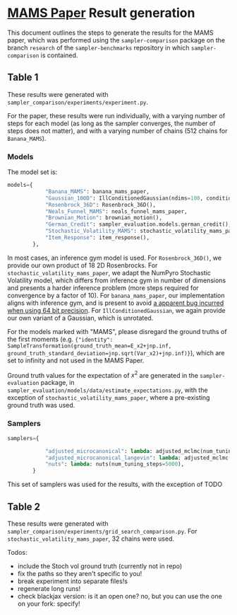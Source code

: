 # [MAMS Paper]() Result generation

This document outlines the steps to generate the results for the MAMS paper, which was performed using the `sampler-comparison` package on the branch `research` of the `sampler-benchmarks` repository in which `sampler-comparison` is contained.

## Table 1

These results were generated with `sampler_comparison/experiments/experiment.py`.

For the paper, these results were run individually, with a varying number of steps for each model (as long as the sampler converges, the number of steps does not matter), and with a varying number of chains (512 chains for `Banana_MAMS`).

### Models

The model set is:

```python
models={
            "Banana_MAMS": banana_mams_paper,
            "Gaussian_100D": IllConditionedGaussian(ndims=100, condition_number=100, eigenvalues='log'),
            "Rosenbrock_36D": Rosenbrock_36D(),
            "Neals_Funnel_MAMS": neals_funnel_mams_paper,
            "Brownian_Motion": brownian_motion(),
            "German_Credit": sampler_evaluation.models.german_credit(),
            "Stochastic_Volatility_MAMS": stochastic_volatility_mams_paper,
            "Item_Response": item_response(),
        },
```


In most cases, an inference gym model is used. For `Rosenbrock_36D()`, we provide our own product of 18 2D Rosenbrocks. For `stochastic_volatility_mams_paper`, we adapt the NumPyro Stochastic Volatility model, which differs from inference gym in number of dimensions and presents a harder inference problem (more steps required for convergence by a factor of 10).  For `banana_mams_paper`, our implementation aligns with inference gym, and is present to avoid [a apparent bug incurred when using 64 bit precision](https://github.com/tensorflow/probability/issues/1993). For `IllConditionedGaussian`, we again provide our own variant of a Gaussian, which is unrotated.

For the models marked with "MAMS", please disregard the ground truths of the first moments (e.g. `{"identity": SampleTransformation(ground_truth_mean=E_x2+jnp.inf, ground_truth_standard_deviation=jnp.sqrt(Var_x2)+jnp.inf)}`), which are set to infinity and not used in the MAMS Paper.

Ground truth values for the expectation of $x^2$ are generated in the `sampler-evaluation` package, in `sampler_evaluation/models/data/estimate_expectations.py`, with the exception of `stochastic_volatility_mams_paper`, where a pre-existing ground truth was used.

### Samplers

```python
samplers={

            "adjusted_microcanonical": lambda: adjusted_mclmc(num_tuning_steps=5000),
            "adjusted_microcanonical_langevin": lambda: adjusted_mclmc(L_proposal_factor=5.0, random_trajectory_length=True, L_factor_stage_3=0.23, num_tuning_steps=5000),
            "nuts": lambda: nuts(num_tuning_steps=5000),
        }
```

This set of samplers was used for the results, with the exception of
TODO

## Table 2

These results were generated with `sampler_comparison/experiments/grid_search_comparison.py`. For `stochastic_volatility_mams_paper`, 32 chains were used.


Todos:

- include the Stoch vol ground truth (currently not in repo)
- fix the paths so they aren't specific to you!
- break experiment into separate files!s
- regenerate long runs!
- check blackjax version: is it an open one? no, but you can use the one on your fork: specify!